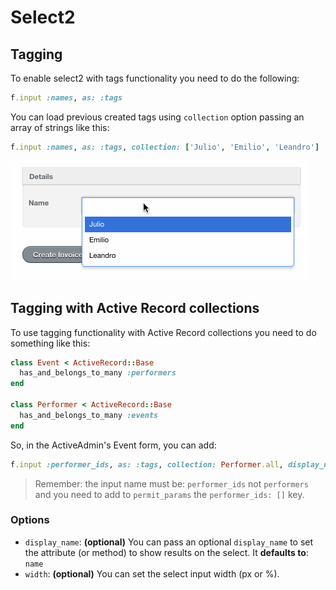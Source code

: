 # Select2

## Tagging

To enable select2 with tags functionality you need to do the following:

```ruby
f.input :names, as: :tags
```

You can load previous created tags using `collection` option passing an array of strings like this:

```ruby
f.input :names, as: :tags, collection: ['Julio', 'Emilio', 'Leandro']
```

<img src="./images/select2-tags.gif" />

## Tagging with Active Record collections

To use tagging functionality with Active Record collections you need to do something like this:

```ruby
class Event < ActiveRecord::Base
  has_and_belongs_to_many :performers
end

class Performer < ActiveRecord::Base
  has_and_belongs_to_many :events
end
```

So, in the ActiveAdmin's Event form, you can add:

```ruby
f.input :performer_ids, as: :tags, collection: Performer.all, display_name: :full_name
```

> Remember: the input name must be: `performer_ids` not `performers` and you need to add to `permit_params` the `performer_ids: []` key.

### Options

* `display_name`: **(optional)** You can pass an optional `display_name` to set the attribute (or method) to show results on the select. It **defaults to**: `name`
* `width`: **(optional)** You can set the select input width (px or %).
